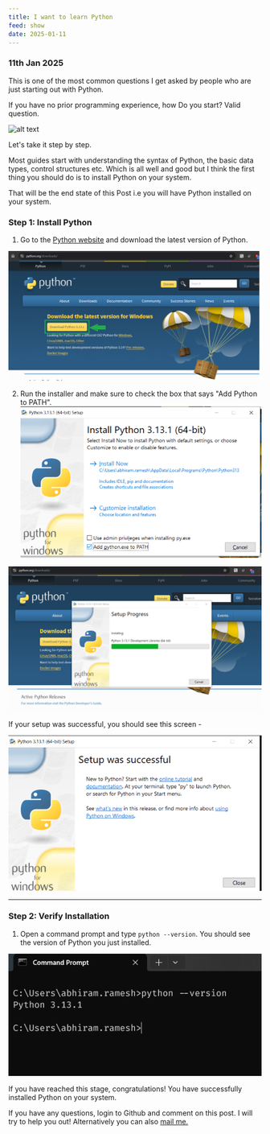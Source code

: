 ```yaml
---
title: I want to learn Python
feed: show
date: 2025-01-11
---
```

### 11th Jan 2025

This is one of the most common questions I get asked by people who are just starting out with Python.

If you have no prior programming experience, how Do you start? Valid question.

![alt text](how-to-start.jpg)

Let's take it step by step.

Most guides start with understanding the syntax of Python, the basic data types, control structures etc. Which is all well and good but I think the first thing you should do is to install Python on your system.

That will be the end state of this Post i.e you will have Python installed on your system.

### Step 1: Install Python

1. Go to the [Python website](https://www.python.org/downloads/) and download the latest version of Python.

![alt text](how-to-start-1\download.png)

2. Run the installer and make sure to check the box that says "Add Python to PATH".
![alt text](how-to-start-1\pyinstallation-0.png)

![alt text](how-to-start-1\pyinstallation-1.png)

If your setup was successful, you should see this screen - 

![alt text](how-to-start-1\pyinstallation-2.png)

---


### Step 2: Verify Installation

1. Open a command prompt and type `python --version`. You should see the version of Python you just installed.

![alt text](how-to-start-1\pyinstallation-3.png)


If you have reached this stage, congratulations! You have successfully installed Python on your system.

If you have any questions, login to Github and comment on this post. I will try to help you out! Alternatively you can also [mail me.](mailto:everythingpython0@gmail.com)